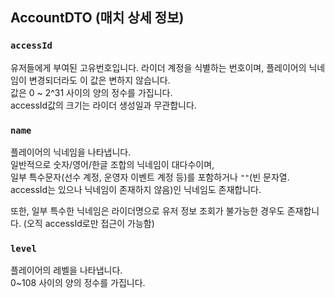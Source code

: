 ## AccountDTO (매치 상세 정보)

### `accessId`
유저들에게 부여된 고유번호입니다. 라이더 계정을 식별하는 번호이며, 플레이어의 닉네임이 변경되더라도 이 값은 변하지 않습니다.   
값은 0 ~ 2^31 사이의 양의 정수를 가집니다.   
accessId값의 크기는 라이더 생성일과 무관합니다.

### `name`
플레이어의 닉네임을 나타냅니다.   
일반적으로 숫자/영어/한글 조합의 닉네임이 대다수이며,   
일부 특수문자(선수 계정, 운영자 이벤트 계정 등)를 포함하거나 `""`(빈 문자열. accessId는 있으나 닉네임이 존재하지 않음)인 닉네임도 존재합니다.   

또한, 일부 특수한 닉네임은 라이더명으로 유저 정보 조회가 불가능한 경우도 존재합니다. (오직 accessId로만 접근이 가능함)

### `level`
플레이어의 레벨을 나타냅니다.   
0~108 사이의 양의 정수를 가집니다.